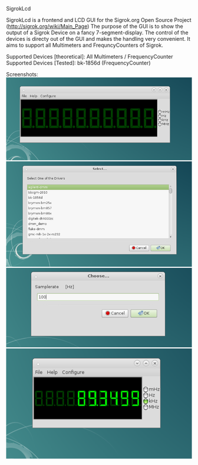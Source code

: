 SigrokLcd

SigrokLcd is a frontend and LCD GUI for the Sigrok.org Open Source Project (http://sigrok.org/wiki/Main_Page)
The purpose of the GUI is to show the output of a Sigrok Device on a fancy 7-segment-display. 
The control of the devices is directy out of the GUI and makes the handling very convenient.
It aims to support all Multimeters and FrequncyCounters of Sigrok.

Supported Devices [theoretical]: All Multimeters / FrequencyCounter<br>
Supported Devices [Tested]: bk-1856d (FrequencyCounter)

Screenshots:<br>
![GUI after Startup](https://github.com/LUMERIIX/SigrokLcd/blob/master/Screenshots/off.png)<br>
![Select Device](https://github.com/LUMERIIX/SigrokLcd/blob/master/Screenshots/select.png)<br>
![set samplerate](https://github.com/LUMERIIX/SigrokLcd/blob/master/Screenshots/samplerate.png)<br>
![Shows Value](https://github.com/LUMERIIX/SigrokLcd/blob/master/Screenshots/shows.png)<br>
